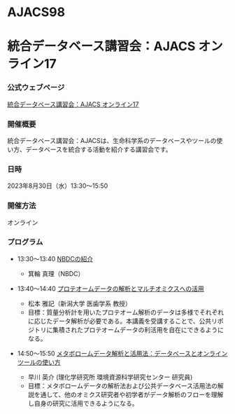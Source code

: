# AJACS98
# 統合データベース講習会：AJACS オンライン17

### 公式ウェブページ
[統合データベース講習会：AJACS オンライン17](https://biosciencedbc.jp/event/ajacs/ajacs98.html)  

### 開催概要
統合データベース講習会：AJACSは、生命科学系のデータベースやツールの使い方、データベースを統合する活動を紹介する講習会です。

### 日時
2023年8月30日（水）13:30～15:50

### 開催方法
オンライン

### プログラム
- 13:30～13:40	[NBDCの紹介](01_NBDC)
  - 箕輪 真理（NBDC）

- 13:40～14:40	[プロテオームデータの解析とマルチオミクスへの活用](02_matsumoto)
  - 松本 雅記（新潟大学 医歯学系 教授）
  - 目標：質量分析計を用いたプロテオーム解析のデータは多様でそれぞれに応じたデータ解析が必要である。本講義を受講することで、公共リポジトリに集積されたプロテオームデータの利活用を自在にできるようになる。
  
- 14:50～15:50	[メタボロームデータ解析と活用法：データベースとオンラインツールの使い方](03_hayakawa)
  -	早川 英介 (理化学研究所 環境資源科学研究センター 研究員)
  - 目標：メタボロームデータの解析法および公共データベース活用法の解説を通して、他のオミクス研究者や初学者がデータ解析のフローを理解し自身の研究に活用できるようになる。
